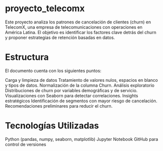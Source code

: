 # proyecto_telecomx

Este proyecto analiza los patrones de cancelación de clientes (churn) en TelecomX, una empresa de telecomunicaciones con operaciones en América Latina. El objetivo es identificar los factores clave detrás del churn y proponer estrategias de retención basadas en datos.

# Estructura

El documento cuenta con los siguientes puntos:

Carga y limpieza de datos
  Tratamiento de valores nulos, espacios en blanco y tipos de datos.
Normalización de la columna Churn.
  Análisis exploratorio
Distribuciones de churn por variables demográficas y de servicio.
  Visualizaciones con Seaborn para detectar correlaciones.
Insights estratégicos
  Identificación de segmentos con mayor riesgo de cancelación.
  Recomendaciones preliminares para reducir el churn.
  
# Tecnologías Utilizadas

Python (pandas, numpy, seaborn, matplotlib)
Jupyter Notebook
GitHub para control de versiones
